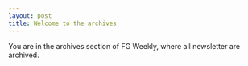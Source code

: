 ```yaml
---
layout: post
title: Welcome to the archives
---
```

You are in the archives section of FG Weekly, where all newsletter are archived. 
